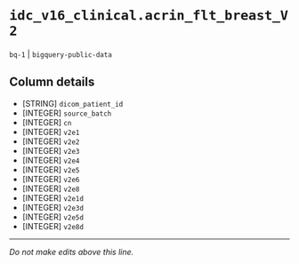 # `idc_v16_clinical.acrin_flt_breast_V2`
`bq-1` | `bigquery-public-data`

## Column details
* [STRING]    `dicom_patient_id`
* [INTEGER]   `source_batch`
* [INTEGER]   `cn`
* [INTEGER]   `v2e1`
* [INTEGER]   `v2e2`
* [INTEGER]   `v2e3`
* [INTEGER]   `v2e4`
* [INTEGER]   `v2e5`
* [INTEGER]   `v2e6`
* [INTEGER]   `v2e8`
* [INTEGER]   `v2e1d`
* [INTEGER]   `v2e3d`
* [INTEGER]   `v2e5d`
* [INTEGER]   `v2e8d`

-------------------------------------------------------------------------------
*Do not make edits above this line.*

